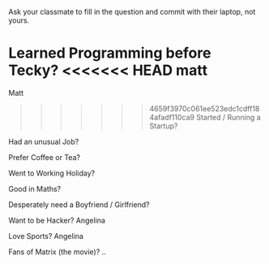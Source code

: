 Ask your classmate to fill in the question and commit with their laptop, not yours.

Learned Programming before Tecky?
<<<<<<< HEAD
matt
=======
Matt
>>>>>>> 4659f3970c061ee523edc1cdff184afadf110ca9
Started / Running a Startup?

Had an unusual Job?

Prefer Coffee or Tea?

Went to Working Holiday?

Good in Maths?

Desperately need a Boyfriend / Girlfriend?

Want to be Hacker?
Angelina

Love Sports?
Angelina

Fans of Matrix (the movie)? ..